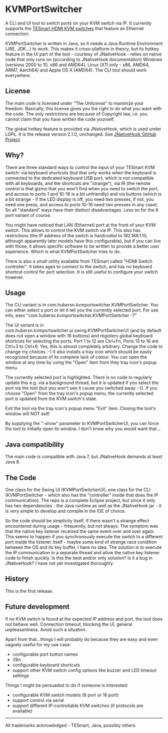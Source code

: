 # KVMPortSwitcher
A CLI and UI tool to switch ports on your KVM switch via IP. It currently supports the [TESmart HDMI KVM switches](https://www.tesmart.com/) that feature an Ethernet connection.

KVMPortSwitcher is written in Java, so it needs a Java Runtime Environment (JRE, JDK...) to work. This makes it cross-platform in theory, but its hotkey feature in the UI part of the tool - courtesy of JNativeHook - relies on native code that only runs on (according to JNativeHook documentation) Windows (versions 2000 to 10, x86 and AMD64), Linux (X11 only - x86, AMD64, ARM7, Aarch64) and Apple OS X (AMD64). The CLI tool should work everywhere.

## License
The main code is licensed under "The Unlicense" to maximize your freedom. Basically, this license gives you the right to do what you want with the code. The only restrictions are because of Copyright law, i.e. you cannot claim that you have written the code yourself.

The global hotkey feature is provided via JNativeHook, which is used under LGPL. It is the release version 2.1.0, unchanged. See [JNativeHook GitHub Project](https://github.com/kwhat/jnativehook).

## Why?
There are three standard ways to control the input of your TESmart KVM switch: via keyboard shortcuts (but that only works when the keyboard is connected to the dedicated keyboard USB port, which is not compatible with all keyboards, and the shortcuts are "strange"), via IR (the remote control is that gizmo that you won't find when you need to switch the port, and access to ports 1 and 10-16 is a bit unfriendly) and via buttons (which is a bit strange - if the LED display is off, you need two presses, if not, you need one press, and access to ports 10-16 need two presses in any case). So all "standard" ways have their distinct disadvantages. Less so for the 8 port variant of course.

You might have noticed that LAN (Ethernet) port at the front of your KVM switch. This allows to control the KVM switch via IP. This also has restrictions (the IP address of the switch is hardcoded to 192.168.1.10, although apparently later models have this configurable), but if you can live with those, it allows specific software to be written to provide a better user experience. Which is what KVMPortSwitcher tries to do.

There is also a small utility available from TESmart called "HDMI Switch controller". It takes ages to connect to the switch, and has no keyboard shortcut control for port selection. It is still useful to configure your switch however.

## Usage
The CLI variant is in com.hubersn.kvmportswitcher.KVMPortSwitcher. You can either select a port or let it tell you the currently selected port. For use info, exec "com.hubersn.kvmportswitcher.KVMPortSwitcher -?"

The UI variant is in com.hubersn.kvmportswitcher.ui.swing.KVMPortSwitcherUI (and by default does not open a window with 16 buttons) and registers global keyboard shortcuts for selecting the ports. Port 1 to 12 are Ctrl+Fn, Ports 13 to 16 are Ctrl+3 to Ctrl+6. Yes, this is almost completely arbitrary. Change the code to change my choices :-) It also installs a tray icon which should be easily recognized because of its complete lack of colour. You can open the window at any time by using the "Open" item from they tray icon's popup menu.

The currently selected port is highlighted. There is no code to regularly update this e.g. via a background thread, but it is updated if you select the port via the tool (but you won't see it cause you switched away :-)). If you choose "Open" from the tray icon's popup menu, the currently selected port is updated from the KVM switch's state.

Exit the tool via the tray icon's popup menu "Exit" item. Closing the tool's window will NOT exit!

By supplying the "-show" parameter to KVMPortSwitcherUI, you can force the tool to initially open its window. I don't know why you would want that...

## Java compatibility
The main code is compatible with Java 7, but JNativeHook demands at least Java 8.

## The Code
One class for the Swing UI (KVMPortSwitcherUI), one class for the CLI (KVMPortSwitcher - which also has the "controller" inside that does the IP communication). The repo is a complete Eclipse project, but since it only has two dependencies - the Java runtime as well as the JNativeHook jar - it is very simple to develop and compile in the IDE of choice.

So the code should be simplicity itself, if there wasn't a strange effect encountered during usage - frequently, but not always. The symptom was that the native key listener received the same event over and over again. This seems to happen if you synchronously execute the switch to a different port inside the listener itself - maybe some kind of strange race condition between the OS and its key buffer, I have no idea. The solution is to execute the
IP communication in a separate thread and allow the native key listener code to finish quickly. Is this the best and/or only solution? Is it a bug in JNativeHook? I have not yet investigated thoroughly.

## History
This is the first release.

## Future development
If no KVM switch is found at the expected IP address and port, the tool does not behave well. Connection timeout, blocking the UI, general unpleasantness. Avoid such a situation.

Apart from that...things I will probably do because they are easy and even vaguely useful for my use case:
* configurable port button names
* i18n
* configurable keyboard shortcuts
* support other KVM switch config options like buzzer and LED timeout settings

Things I might be persuaded to do if someone is interested:
* configurable KVM switch models (8 port or 16 port)
* support control via serial
* support different IP-controllable KVM switches (if protocols are available)

___
All trademarks acknowledged - TESmart, Java, possibly others.
